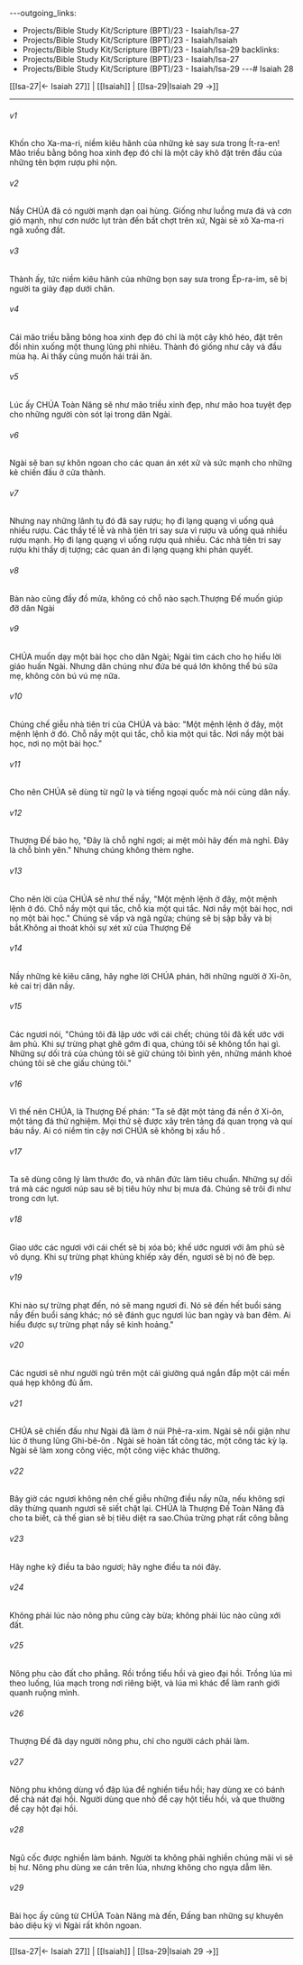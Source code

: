 ---outgoing_links:
  - Projects/Bible Study Kit/Scripture (BPT)/23 - Isaiah/Isa-27
  - Projects/Bible Study Kit/Scripture (BPT)/23 - Isaiah/Isaiah
  - Projects/Bible Study Kit/Scripture (BPT)/23 - Isaiah/Isa-29
backlinks:
  - Projects/Bible Study Kit/Scripture (BPT)/23 - Isaiah/Isa-27
  - Projects/Bible Study Kit/Scripture (BPT)/23 - Isaiah/Isa-29
---# Isaiah 28

[[Isa-27|← Isaiah 27]] | [[Isaiah]] | [[Isa-29|Isaiah 29 →]]
***



###### v1 
Khốn cho Xa-ma-ri, niềm kiêu hãnh của những kẻ say sưa trong Ít-ra-en! Mão triều bằng bông hoa xinh đẹp đó chỉ là một cây khô đặt trên đầu của những tên bợm rượu phì nộn. 

###### v2 
Nầy CHÚA đã có người mạnh dạn oai hùng. Giống như luồng mưa đá và cơn gió mạnh, như cơn nước lụt tràn đến bất chợt trên xứ, Ngài sẽ xô Xa-ma-ri ngã xuống đất. 

###### v3 
Thành ấy, tức niềm kiêu hãnh của những bọn say sưa trong Ép-ra-im, sẽ bị người ta giày đạp dưới chân. 

###### v4 
Cái mão triều bằng bông hoa xinh đẹp đó chỉ là một cây khô héo, đặt trên đồi nhìn xuống một thung lũng phì nhiêu. Thành đó giống như cây vả đầu mùa hạ. Ai thấy cũng muốn hái trái ăn. 

###### v5 
Lúc ấy CHÚA Toàn Năng sẽ như mão triều xinh đẹp, như mão hoa tuyệt đẹp cho những người còn sót lại trong dân Ngài. 

###### v6 
Ngài sẽ ban sự khôn ngoan cho các quan án xét xử và sức mạnh cho những kẻ chiến đấu ở cửa thành. 

###### v7 
Nhưng nay những lãnh tụ đó đã say rượu; họ đi lạng quạng vì uống quá nhiều rượu. Các thầy tế lễ và nhà tiên tri say sưa vì rượu và uống quá nhiều rượu mạnh. Họ đi lạng quạng vì uống rượu quá nhiều. Các nhà tiên tri say rượu khi thấy dị tượng; các quan án đi lạng quạng khi phán quyết. 

###### v8 
Bàn nào cũng đầy đồ mửa, không có chỗ nào sạch.Thượng Đế muốn giúp đỡ dân Ngài 

###### v9 
CHÚA muốn dạy một bài học cho dân Ngài; Ngài tìm cách cho họ hiểu lời giáo huấn Ngài. Nhưng dân chúng như đứa bé quá lớn không thể bú sữa mẹ, không còn bú vú mẹ nữa. 

###### v10 
Chúng chế giễu nhà tiên tri của CHÚA và bảo: "Một mệnh lệnh ở đây, một mệnh lệnh ở đó. Chỗ nầy một qui tắc, chỗ kia một qui tắc. Nơi nầy một bài học, nơi nọ một bài học." 

###### v11 
Cho nên CHÚA sẽ dùng từ ngữ lạ và tiếng ngoại quốc mà nói cùng dân nầy. 

###### v12 
Thượng Đế bảo họ, "Đây là chỗ nghỉ ngơi; ai mệt mỏi hãy đến mà nghỉ. Đây là chỗ bình yên." Nhưng chúng không thèm nghe. 

###### v13 
Cho nên lời của CHÚA sẽ như thế nầy, "Một mệnh lệnh ở đây, một mệnh lệnh ở đó. Chỗ nầy một qui tắc, chỗ kia một qui tắc. Nơi nầy một bài học, nơi nọ một bài học." Chúng sẽ vấp và ngã ngửa; chúng sẽ bị sập bẫy và bị bắt.Không ai thoát khỏi sự xét xử của Thượng Đế 

###### v14 
Nầy những kẻ kiêu căng, hãy nghe lời CHÚA phán, hỡi những người ở Xi-ôn, kẻ cai trị dân nầy. 

###### v15 
Các ngươi nói, "Chúng tôi đã lập ước với cái chết; chúng tôi đã kết ước với âm phủ. Khi sự trừng phạt ghê gớm đi qua, chúng tôi sẽ không tổn hại gì. Những sự dối trá của chúng tôi sẽ giữ chúng tôi bình yên, những mánh khoé chúng tôi sẽ che giấu chúng tôi." 

###### v16 
Vì thế nên CHÚA, là Thượng Đế phán: "Ta sẽ đặt một tảng đá nền ở Xi-ôn, một tảng đá thử nghiệm. Mọi thứ sẽ được xây trên tảng đá quan trọng và quí báu nầy. Ai có niềm tin cậy nơi CHÚA sẽ không bị xấu hổ . 

###### v17 
Ta sẽ dùng công lý làm thước đo, và nhân đức làm tiêu chuẩn. Những sự dối trá mà các ngươi núp sau sẽ bị tiêu hủy như bị mưa đá. Chúng sẽ trôi đi như trong cơn lụt. 

###### v18 
Giao ước các ngươi với cái chết sẽ bị xóa bỏ; khế ước ngươi với âm phủ sẽ vô dụng. Khi sự trừng phạt khủng khiếp xảy đến, ngươi sẽ bị nó đè bẹp. 

###### v19 
Khi nào sự trừng phạt đến, nó sẽ mang ngươi đi. Nó sẽ đến hết buổi sáng nầy đến buổi sáng khác; nó sẽ đánh gục ngươi lúc ban ngày và ban đêm. Ai hiểu được sự trừng phạt nầy sẽ kinh hoảng." 

###### v20 
Các ngươi sẽ như người ngủ trên một cái giường quá ngắn đắp một cái mền quá hẹp không đủ ấm. 

###### v21 
CHÚA sẽ chiến đấu như Ngài đã làm ở núi Phê-ra-xim. Ngài sẽ nổi giận như lúc ở thung lũng Ghi-bê-ôn . Ngài sẽ hoàn tất công tác, một công tác kỳ lạ. Ngài sẽ làm xong công việc, một công việc khác thường. 

###### v22 
Bây giờ các ngươi không nên chế giễu những điều nầy nữa, nếu không sợi dây thừng quanh ngươi sẽ siết chặt lại. CHÚA là Thượng Đế Toàn Năng đã cho ta biết, cả thế gian sẽ bị tiêu diệt ra sao.Chúa trừng phạt rất công bằng 

###### v23 
Hãy nghe kỹ điều ta bảo ngươi; hãy nghe điều ta nói đây. 

###### v24 
Không phải lúc nào nông phu cũng cày bừa; không phải lúc nào cũng xới đất. 

###### v25 
Nông phu cào đất cho phẳng. Rồi trồng tiểu hồi và gieo đại hồi. Trồng lúa mì theo luống, lúa mạch trong nơi riêng biệt, và lúa mì khác để làm ranh giới quanh ruộng mình. 

###### v26 
Thượng Đế đã dạy người nông phu, chỉ cho người cách phải làm. 

###### v27 
Nông phu không dùng vồ đập lúa để nghiền tiểu hồi; hay dùng xe có bánh để chà nát đại hồi. Người dùng que nhỏ để cạy hột tiểu hồi, và que thường để cạy hột đại hồi. 

###### v28 
Ngũ cốc được nghiền làm bánh. Người ta không phải nghiền chúng mãi vì sẽ bị hư. Nông phu dùng xe cán trên lúa, nhưng không cho ngựa dẫm lên. 

###### v29 
Bài học ấy cũng từ CHÚA Toàn Năng mà đến, Đấng ban những sự khuyên bảo diệu kỳ vì Ngài rất khôn ngoan.

***
[[Isa-27|← Isaiah 27]] | [[Isaiah]] | [[Isa-29|Isaiah 29 →]]
